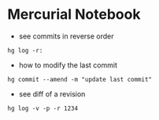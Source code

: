 # Mercurial Notebook

- see commits in reverse order
```
hg log -r:

```

- how to modify the last commit
```
hg commit --amend -m "update last commit"

```

- see diff of a revision
```
hg log -v -p -r 1234

```
